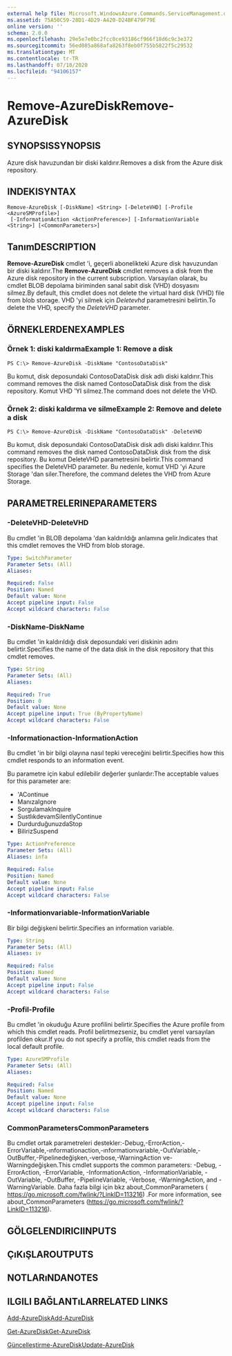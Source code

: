```yaml
---
external help file: Microsoft.WindowsAzure.Commands.ServiceManagement.dll-Help.xml
ms.assetid: 75A50C59-28D1-4D29-A420-D24BF479F79E
online version: ''
schema: 2.0.0
ms.openlocfilehash: 29e5e7e0bc2fcc0ce93186cf966f18d6c9c3e372
ms.sourcegitcommit: 56ed085a868afa8263f8eb0f755b5822f5c29532
ms.translationtype: MT
ms.contentlocale: tr-TR
ms.lasthandoff: 07/18/2020
ms.locfileid: "94106157"
---
```

# <span data-ttu-id="f8383-101">Remove-AzureDisk</span><span class="sxs-lookup"><span data-stu-id="f8383-101">Remove-AzureDisk</span></span>

## <span data-ttu-id="f8383-102">SYNOPSIS</span><span class="sxs-lookup"><span data-stu-id="f8383-102">SYNOPSIS</span></span>
<span data-ttu-id="f8383-103">Azure disk havuzundan bir diski kaldırır.</span><span class="sxs-lookup"><span data-stu-id="f8383-103">Removes a disk from the Azure disk repository.</span></span>

## <span data-ttu-id="f8383-104">INDEKI</span><span class="sxs-lookup"><span data-stu-id="f8383-104">SYNTAX</span></span>

```
Remove-AzureDisk [-DiskName] <String> [-DeleteVHD] [-Profile <AzureSMProfile>]
 [-InformationAction <ActionPreference>] [-InformationVariable <String>] [<CommonParameters>]
```

## <span data-ttu-id="f8383-105">Tanım</span><span class="sxs-lookup"><span data-stu-id="f8383-105">DESCRIPTION</span></span>
<span data-ttu-id="f8383-106">**Remove-AzureDisk** cmdlet 'i, geçerli abonelikteki Azure disk havuzundan bir diski kaldırır.</span><span class="sxs-lookup"><span data-stu-id="f8383-106">The **Remove-AzureDisk** cmdlet removes a disk from the Azure disk repository in the current subscription.</span></span>
<span data-ttu-id="f8383-107">Varsayılan olarak, bu cmdlet BLOB depolama biriminden sanal sabit disk (VHD) dosyasını silmez.</span><span class="sxs-lookup"><span data-stu-id="f8383-107">By default, this cmdlet does not delete the virtual hard disk (VHD) file from blob storage.</span></span>
<span data-ttu-id="f8383-108">VHD 'yi silmek için *Deletevhd* parametresini belirtin.</span><span class="sxs-lookup"><span data-stu-id="f8383-108">To delete the VHD, specify the *DeleteVHD* parameter.</span></span>

## <span data-ttu-id="f8383-109">ÖRNEKLERDEN</span><span class="sxs-lookup"><span data-stu-id="f8383-109">EXAMPLES</span></span>

### <span data-ttu-id="f8383-110">Örnek 1: diski kaldırma</span><span class="sxs-lookup"><span data-stu-id="f8383-110">Example 1: Remove a disk</span></span>
```
PS C:\> Remove-AzureDisk -DiskName "ContosoDataDisk"
```

<span data-ttu-id="f8383-111">Bu komut, disk deposundaki ContosoDataDisk disk adlı diski kaldırır.</span><span class="sxs-lookup"><span data-stu-id="f8383-111">This command removes the disk named ContosoDataDisk disk from the disk repository.</span></span>
<span data-ttu-id="f8383-112">Komut VHD 'YI silmez.</span><span class="sxs-lookup"><span data-stu-id="f8383-112">The command does not delete the VHD.</span></span>

### <span data-ttu-id="f8383-113">Örnek 2: diski kaldırma ve silme</span><span class="sxs-lookup"><span data-stu-id="f8383-113">Example 2: Remove and delete a disk</span></span>
```
PS C:\> Remove-AzureDisk -DiskName "ContosoDataDisk" -DeleteVHD
```

<span data-ttu-id="f8383-114">Bu komut, disk deposundaki ContosoDataDisk disk adlı diski kaldırır.</span><span class="sxs-lookup"><span data-stu-id="f8383-114">This command removes the disk named ContosoDataDisk disk from the disk repository.</span></span>
<span data-ttu-id="f8383-115">Bu komut DeleteVHD parametresini belirtir.</span><span class="sxs-lookup"><span data-stu-id="f8383-115">This command specifies the DeleteVHD parameter.</span></span>
<span data-ttu-id="f8383-116">Bu nedenle, komut VHD 'yi Azure Storage 'dan siler.</span><span class="sxs-lookup"><span data-stu-id="f8383-116">Therefore, the command deletes the VHD from Azure Storage.</span></span>

## <span data-ttu-id="f8383-117">PARAMETRELERINE</span><span class="sxs-lookup"><span data-stu-id="f8383-117">PARAMETERS</span></span>

### <span data-ttu-id="f8383-118">-DeleteVHD</span><span class="sxs-lookup"><span data-stu-id="f8383-118">-DeleteVHD</span></span>
<span data-ttu-id="f8383-119">Bu cmdlet 'in BLOB depolama 'dan kaldırıldığı anlamına gelir.</span><span class="sxs-lookup"><span data-stu-id="f8383-119">Indicates that this cmdlet removes the VHD from blob storage.</span></span>

```yaml
Type: SwitchParameter
Parameter Sets: (All)
Aliases: 

Required: False
Position: Named
Default value: None
Accept pipeline input: False
Accept wildcard characters: False
```

### <span data-ttu-id="f8383-120">-DiskName</span><span class="sxs-lookup"><span data-stu-id="f8383-120">-DiskName</span></span>
<span data-ttu-id="f8383-121">Bu cmdlet 'in kaldırıldığı disk deposundaki veri diskinin adını belirtir.</span><span class="sxs-lookup"><span data-stu-id="f8383-121">Specifies the name of the data disk in the disk repository that this cmdlet removes.</span></span>

```yaml
Type: String
Parameter Sets: (All)
Aliases: 

Required: True
Position: 0
Default value: None
Accept pipeline input: True (ByPropertyName)
Accept wildcard characters: False
```

### <span data-ttu-id="f8383-122">-Informationaction</span><span class="sxs-lookup"><span data-stu-id="f8383-122">-InformationAction</span></span>
<span data-ttu-id="f8383-123">Bu cmdlet 'in bir bilgi olayına nasıl tepki vereceğini belirtir.</span><span class="sxs-lookup"><span data-stu-id="f8383-123">Specifies how this cmdlet responds to an information event.</span></span>

<span data-ttu-id="f8383-124">Bu parametre için kabul edilebilir değerler şunlardır:</span><span class="sxs-lookup"><span data-stu-id="f8383-124">The acceptable values for this parameter are:</span></span>

- <span data-ttu-id="f8383-125">'A</span><span class="sxs-lookup"><span data-stu-id="f8383-125">Continue</span></span>
- <span data-ttu-id="f8383-126">Manıza</span><span class="sxs-lookup"><span data-stu-id="f8383-126">Ignore</span></span>
- <span data-ttu-id="f8383-127">Sorgulamak</span><span class="sxs-lookup"><span data-stu-id="f8383-127">Inquire</span></span>
- <span data-ttu-id="f8383-128">Sustlıkdevam</span><span class="sxs-lookup"><span data-stu-id="f8383-128">SilentlyContinue</span></span>
- <span data-ttu-id="f8383-129">Durdurduğunuzda</span><span class="sxs-lookup"><span data-stu-id="f8383-129">Stop</span></span>
- <span data-ttu-id="f8383-130">Biliriz</span><span class="sxs-lookup"><span data-stu-id="f8383-130">Suspend</span></span>

```yaml
Type: ActionPreference
Parameter Sets: (All)
Aliases: infa

Required: False
Position: Named
Default value: None
Accept pipeline input: False
Accept wildcard characters: False
```

### <span data-ttu-id="f8383-131">-Informationvariable</span><span class="sxs-lookup"><span data-stu-id="f8383-131">-InformationVariable</span></span>
<span data-ttu-id="f8383-132">Bir bilgi değişkeni belirtir.</span><span class="sxs-lookup"><span data-stu-id="f8383-132">Specifies an information variable.</span></span>

```yaml
Type: String
Parameter Sets: (All)
Aliases: iv

Required: False
Position: Named
Default value: None
Accept pipeline input: False
Accept wildcard characters: False
```

### <span data-ttu-id="f8383-133">-Profil</span><span class="sxs-lookup"><span data-stu-id="f8383-133">-Profile</span></span>
<span data-ttu-id="f8383-134">Bu cmdlet 'in okuduğu Azure profilini belirtir.</span><span class="sxs-lookup"><span data-stu-id="f8383-134">Specifies the Azure profile from which this cmdlet reads.</span></span>
<span data-ttu-id="f8383-135">Profil belirtmezseniz, bu cmdlet yerel varsayılan profilden okur.</span><span class="sxs-lookup"><span data-stu-id="f8383-135">If you do not specify a profile, this cmdlet reads from the local default profile.</span></span>

```yaml
Type: AzureSMProfile
Parameter Sets: (All)
Aliases: 

Required: False
Position: Named
Default value: None
Accept pipeline input: False
Accept wildcard characters: False
```

### <span data-ttu-id="f8383-136">CommonParameters</span><span class="sxs-lookup"><span data-stu-id="f8383-136">CommonParameters</span></span>
<span data-ttu-id="f8383-137">Bu cmdlet ortak parametreleri destekler:-Debug,-ErrorAction,-ErrorVariable,-ınformationaction,-ınformationvariable,-OutVariable,-OutBuffer,-Pipelinedeğişken,-verbose,-WarningAction ve-Warningdeğişken.</span><span class="sxs-lookup"><span data-stu-id="f8383-137">This cmdlet supports the common parameters: -Debug, -ErrorAction, -ErrorVariable, -InformationAction, -InformationVariable, -OutVariable, -OutBuffer, -PipelineVariable, -Verbose, -WarningAction, and -WarningVariable.</span></span> <span data-ttu-id="f8383-138">Daha fazla bilgi için bkz about_CommonParameters ( https://go.microsoft.com/fwlink/?LinkID=113216) .</span><span class="sxs-lookup"><span data-stu-id="f8383-138">For more information, see about_CommonParameters (https://go.microsoft.com/fwlink/?LinkID=113216).</span></span>

## <span data-ttu-id="f8383-139">GÖLGELENDIRICI</span><span class="sxs-lookup"><span data-stu-id="f8383-139">INPUTS</span></span>

## <span data-ttu-id="f8383-140">ÇıKıŞLAR</span><span class="sxs-lookup"><span data-stu-id="f8383-140">OUTPUTS</span></span>

## <span data-ttu-id="f8383-141">NOTLARıNDA</span><span class="sxs-lookup"><span data-stu-id="f8383-141">NOTES</span></span>

## <span data-ttu-id="f8383-142">ILGILI BAĞLANTıLAR</span><span class="sxs-lookup"><span data-stu-id="f8383-142">RELATED LINKS</span></span>

[<span data-ttu-id="f8383-143">Add-AzureDisk</span><span class="sxs-lookup"><span data-stu-id="f8383-143">Add-AzureDisk</span></span>](./Add-AzureDisk.md)

[<span data-ttu-id="f8383-144">Get-AzureDisk</span><span class="sxs-lookup"><span data-stu-id="f8383-144">Get-AzureDisk</span></span>](./Get-AzureDisk.md)

[<span data-ttu-id="f8383-145">Güncelleştirme-AzureDisk</span><span class="sxs-lookup"><span data-stu-id="f8383-145">Update-AzureDisk</span></span>](./Update-AzureDisk.md)



